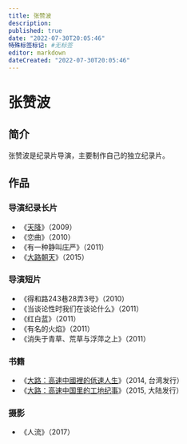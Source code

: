 ```yaml
---
title: 张赞波
description:
published: true
date: "2022-07-30T20:05:46"
特殊标签标记: #无标签
editor: markdown
dateCreated: "2022-07-30T20:05:46"
---
```


# 张赞波

## 简介

张赞波是纪录片导演，主要制作自己的独立纪录片。

## 作品

### 导演纪录长片

+   《[天降](/video/天降.md)》（2009）
+   《恋曲》（2010）
+   《有一种静叫庄严》（2011）
+   《[大路朝天][大路]》（2015）

[大路]: /video/大路朝天.md

### 导演短片

+   《得和路243巷28弄3号》（2010）
+   《当谈论性时我们在谈论什么》（2011）
+   《红白蓝》（2011）
+   《有名的火焰》（2011）
+   《消失于青草、荒草与浮萍之上》（2011）

### 书籍

+   《[大路：高速中國裡的低速人生][大路]》（2014, 台湾发行）
+   《[大路：高速中国里的工地纪事][大路]》（2015, 大陆发行）

### 摄影

+   《人流》（2017）
